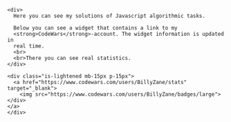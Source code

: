 <!DOCTYPE html>
<html lang="en">
  <head>
    <meta charset="UTF-8">
    <meta name="viewport" content="width=device-width, initial-scale=1.0">
  </head>
  <body>

    <div>
      Here you can see my solutions of Javascript algorithmic tasks.

      Below you can see a widget that contains a link to my
      <strong>CodeWars</strong>-account. The widget information is updated in
      real time.
      <br>
      <br>There you can see real statistics.
    </div>

    <div class="is-lightened mb-15px p-15px">
      <a href="https://www.codewars.com/users/BillyZane/stats" target="_blank">
        <img src="https://www.codewars.com/users/BillyZane/badges/large">
    </div>
    </a>
    </div>

  </body>
</html>
